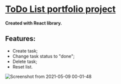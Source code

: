 # [ToDo List portfolio project](https://kondzerau-ivan.github.io/todo/ "View ToDo app!") #


**Created with React library.**

## Features: ##

* Create task;
* Change task status to "done";
* Delete task;
* Reset list.

![Screenshot from 2021-05-09 00-01-48](https://user-images.githubusercontent.com/24848155/117553359-d8c06f00-b059-11eb-9083-6e3fc1de24d2.png)

